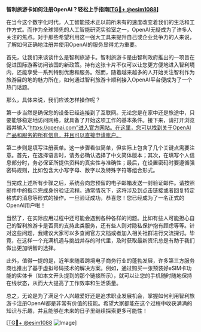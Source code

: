 **智利旅游卡如何注册OpenAI？轻松上手指南[[TG💪+ @esim1088](https://t.me/s/esim1088)]**

在当今这个数字化时代，人工智能技术正以前所未有的速度改变着我们的生活和工作方式。而作为全球领先的人工智能研究实验室之一，OpenAI无疑成为了许多人关注的焦点。对于那些希望利用这一强大工具来提升自己或企业竞争力的人来说，了解如何正确地注册并使用OpenAI的服务显得尤为重要。

首先，让我们来谈谈什么是智利旅游卡。智利旅游卡是由智利政府推出的一项旨在促进国际游客访问该国的新政策。持有这张卡片不仅可以让您更方便地进入智利境内，还能享受一系列特别优惠和服务。然而，随着越来越多的人开始关注智利作为旅游目的地的魅力所在，如何通过智利旅游卡顺利接入OpenAI平台便成为了一个热门话题。

那么，具体来说，我们应该怎样操作呢？

第一步当然是确保您的设备已经连接到了互联网。无论您是在家中还是旅途中，只要能够稳定地访问网络，就具备了开始这项工作的基本条件。接下来，请打开浏览器并输入“https://openai.com”进入官方网站。在这里，您可以找到关于OpenAI产品和服务的所有信息，并且可以直接申请账户。

第二步则是填写注册表单。这一步骤看似简单，但实际上包含了几个关键点需要注意。首先，在选择语言时，请务必确认选择了中文简体版本；其次，在填写个人信息部分时，务必保证所提供资料的真实性与准确性；最后，在设置密码时要遵循强密码规则，比如包含大小写字母、数字以及特殊字符等组合形式。

当完成上述所有步骤之后，系统会向您预留的电子邮箱发送一封验证邮件。请按照邮件中的指示完成身份验证流程。通常情况下，这将涉及到点击链接或者回复特定格式的消息等形式的操作。一旦验证成功，恭喜您！您已经成为了一名正式的OpenAI用户啦！

当然了，在实际应用过程中还可能会遇到各种各样的问题。比如有些人可能担心自己的智利旅游卡是否真的支持此类服务，还有些人则对隐私保护抱有顾虑等等。针对这些问题，我建议大家可以多查阅官方文档或者加入相关社群进行交流探讨。毕竟，在这样一个充满机遇与挑战并存的时代里，及时获取最新资讯总是有助于我们做出更加明智的选择。

此外，值得一提的是，近年来随着跨境电子商务行业的蓬勃发展，许多第三方服务商也推出了基于虚拟号码技术的解决方案。例如，通过购买一张预装好eSIM卡功能的实体卡（如本文开头提到的那个链接所示），就可以让您的手机随时随地保持在线状态，从而大大提高了工作效率和生活质量。

总之，无论是为了满足个人兴趣爱好还是追求职业发展机会，掌握如何利用智利旅游卡注册OpenAI都是非常有价值的技能。希望大家都能在这个过程中收获满满的知识与乐趣，并且能够在未来的日子里继续探索更多可能性！

[[TG💪+ @esim1088](https://t.me/s/esim1088) ![Image](https://i.postimg.cc/4NQfJmqS/Snipaste-2025-05-13-00-14-12.png)]